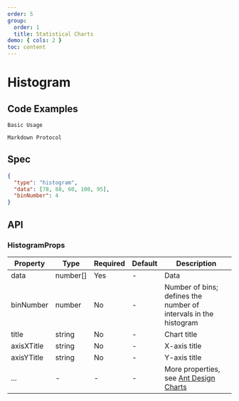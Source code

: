 ```yaml
---
order: 5
group:
  order: 1
  title: Statistical Charts
demo: { cols: 2 }
toc: content
---
```


# Histogram

## Code Examples

<code src="./demos/common">Basic Usage</code>

<code src="./demos/markdown">Markdown Protocol</code>

## Spec

```json
{
  "type": "histogram",
  "data": [78, 88, 60, 100, 95],
  "binNumber": 4
}
```

## API

### HistogramProps

| Property   | Type     | Required | Default | Description                                                                                             |
| ---------- | -------- | -------- | ------- | ------------------------------------------------------------------------------------------------------- |
| data       | number[] | Yes      | -       | Data                                                                                                    |
| binNumber  | number   | No       | -       | Number of bins; defines the number of intervals in the histogram                                        |
| title      | string   | No       | -       | Chart title                                                                                             |
| axisXTitle | string   | No       | -       | X-axis title                                                                                            |
| axisYTitle | string   | No       | -       | Y-axis title                                                                                            |
| ...        | -        | -        | -       | More properties, see [Ant Design Charts](https://ant-design-charts.antgroup.com/options/plots/overview) |
